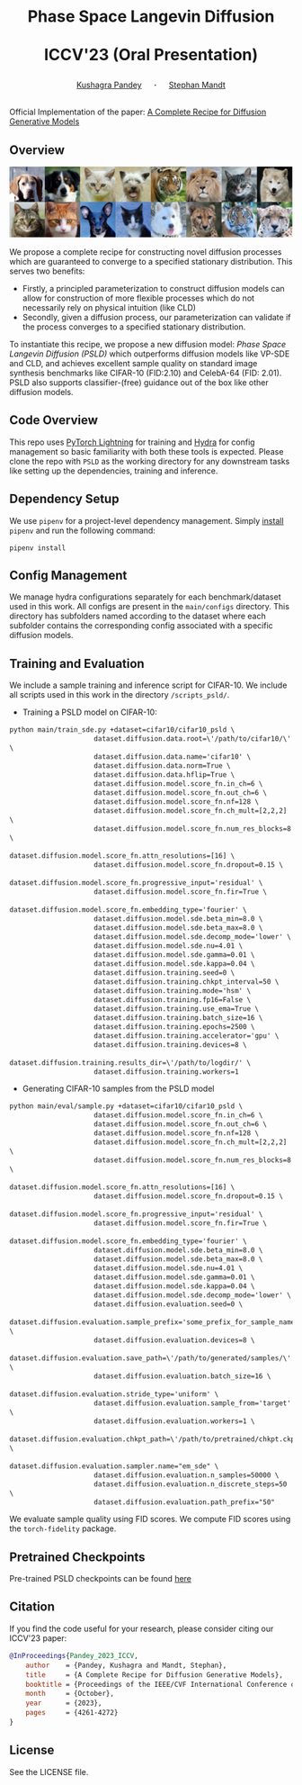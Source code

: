 # <p align="center">Phase Space Langevin Diffusion <br><br> ICCV'23 (Oral Presentation)</p>

<div align="center">
  <a href="https://kpandey008.github.io/" target="_blank">Kushagra&nbsp;Pandey</a> &emsp; <b>&middot;</b> &emsp;
  <a href="http://latentspace.cc/" target="_blank">Stephan&nbsp;Mandt</a> 
</div>
<br>

Official Implementation of the paper: <a href='https://openaccess.thecvf.com/content/ICCV2023/papers/Pandey_A_Complete_Recipe_for_Diffusion_Generative_Models_ICCV_2023_paper.pdf'>A Complete Recipe for Diffusion Generative Models </a>

## Overview
<center>
<img src='./assets/main.png'>
</center>

We propose a complete recipe for constructing novel diffusion processes which are guaranteed to converge to a specified stationary distribution. This serves two benefits: 
<ul>
<li>Firstly, a principled parameterization to construct diffusion models can allow for construction of more flexible processes which do not necessarily rely on physical intuition (like CLD)</li>
<li>Secondly, given a diffusion process, our parameterization can validate if the process converges to a specified stationary distribution.</li>
</ul>

To instantiate this recipe, we propose a new diffusion model: <i>Phase Space Langevin Diffusion (PSLD)</i> which outperforms diffusion models like VP-SDE and CLD, and achieves excellent sample quality on standard image synthesis benchmarks like CIFAR-10 (FID:2.10) and CelebA-64 (FID: 2.01). PSLD also supports classifier-(free) guidance out of the box like other diffusion models.

## Code Overview

This repo uses [PyTorch Lightning](https://www.pytorchlightning.ai/) for training and [Hydra](https://hydra.cc/docs/intro/) for config management so basic familiarity with both these tools is expected. Please clone the repo with `PSLD` as the working directory for any downstream tasks like setting up the dependencies, training and inference.

## Dependency Setup

We use `pipenv` for a project-level dependency management. Simply [install](https://pipenv.pypa.io/en/latest/#install-pipenv-today) `pipenv` and run the following command:

```
pipenv install
```

## Config Management
We  manage hydra configurations separately for each benchmark/dataset used in this work. All configs are present in the `main/configs` directory. This directory has subfolders named according to the dataset where each subfolder contains the corresponding config associated with a specific diffusion models.

<!-- ## Training
Please refer to the scripts provided in the table corresponding to some training tasks possible using the code.

|          **Task**          	|      **Reference**      	|
|:--------------------------:	|:-----------------------:	|
|  Training First stage VAE  	|  `scripts/train_ae.sh`  	|
| Training Second stage DDPM 	| `scripts/train_ddpm.sh` 	|

## Inference

Please refer to the scripts provided in the table corresponding to some inference tasks possible using the code.

|                          **Task**                         	|         **Reference**         	|
|:---------------------------------------------------------:	|:-----------------------------:	|
|            Sample/Reconstruct from Baseline VAE           	|      `scripts/test_ae.sh`     	|
|                   Sample from DiffuseVAE                  	|     `scripts/test_ddpm.sh`    	|
|          Generate reconstructions from DiffuseVAE         	| `scripts/test_recons_ddpm.sh` 	|
| Interpolate in the VAE/DDPM latent space using DiffuseVAE 	|    `scripts/interpolate.sh`   	|

For computing the evaluation metrics (FID, IS etc.), we use the [torch-fidelity](https://github.com/toshas/torch-fidelity) package. See `scripts/fid.sh` for some sample usage examples.
 -->

## Training and Evaluation

We include a sample training and inference script for CIFAR-10. We include all scripts used in this work in the directory `/scripts_psld/`.

- Training a PSLD model on CIFAR-10:

```shell script
python main/train_sde.py +dataset=cifar10/cifar10_psld \
                     dataset.diffusion.data.root=\'/path/to/cifar10/\' \
                     dataset.diffusion.data.name='cifar10' \
                     dataset.diffusion.data.norm=True \
                     dataset.diffusion.data.hflip=True \
                     dataset.diffusion.model.score_fn.in_ch=6 \
                     dataset.diffusion.model.score_fn.out_ch=6 \
                     dataset.diffusion.model.score_fn.nf=128 \
                     dataset.diffusion.model.score_fn.ch_mult=[2,2,2] \
                     dataset.diffusion.model.score_fn.num_res_blocks=8 \
                     dataset.diffusion.model.score_fn.attn_resolutions=[16] \
                     dataset.diffusion.model.score_fn.dropout=0.15 \
                     dataset.diffusion.model.score_fn.progressive_input='residual' \
                     dataset.diffusion.model.score_fn.fir=True \
                     dataset.diffusion.model.score_fn.embedding_type='fourier' \
                     dataset.diffusion.model.sde.beta_min=8.0 \
                     dataset.diffusion.model.sde.beta_max=8.0 \
                     dataset.diffusion.model.sde.decomp_mode='lower' \
                     dataset.diffusion.model.sde.nu=4.01 \
                     dataset.diffusion.model.sde.gamma=0.01 \
                     dataset.diffusion.model.sde.kappa=0.04 \
                     dataset.diffusion.training.seed=0 \
                     dataset.diffusion.training.chkpt_interval=50 \
                     dataset.diffusion.training.mode='hsm' \
                     dataset.diffusion.training.fp16=False \
                     dataset.diffusion.training.use_ema=True \
                     dataset.diffusion.training.batch_size=16 \
                     dataset.diffusion.training.epochs=2500 \
                     dataset.diffusion.training.accelerator='gpu' \
                     dataset.diffusion.training.devices=8 \
                     dataset.diffusion.training.results_dir=\'/path/to/logdir/' \
                     dataset.diffusion.training.workers=1
```

- Generating CIFAR-10 samples from the PSLD model

```shell script
python main/eval/sample.py +dataset=cifar10/cifar10_psld \
                     dataset.diffusion.model.score_fn.in_ch=6 \
                     dataset.diffusion.model.score_fn.out_ch=6 \
                     dataset.diffusion.model.score_fn.nf=128 \
                     dataset.diffusion.model.score_fn.ch_mult=[2,2,2] \
                     dataset.diffusion.model.score_fn.num_res_blocks=8 \
                     dataset.diffusion.model.score_fn.attn_resolutions=[16] \
                     dataset.diffusion.model.score_fn.dropout=0.15 \
                     dataset.diffusion.model.score_fn.progressive_input='residual' \
                     dataset.diffusion.model.score_fn.fir=True \
                     dataset.diffusion.model.score_fn.embedding_type='fourier' \
                     dataset.diffusion.model.sde.beta_min=8.0 \
                     dataset.diffusion.model.sde.beta_max=8.0 \
                     dataset.diffusion.model.sde.nu=4.01 \
                     dataset.diffusion.model.sde.gamma=0.01 \
                     dataset.diffusion.model.sde.kappa=0.04 \
                     dataset.diffusion.model.sde.decomp_mode='lower' \
                     dataset.diffusion.evaluation.seed=0 \
                     dataset.diffusion.evaluation.sample_prefix='some_prefix_for_sample_names' \
                     dataset.diffusion.evaluation.devices=8 \
                     dataset.diffusion.evaluation.save_path=\'/path/to/generated/samples/\' \
                     dataset.diffusion.evaluation.batch_size=16 \
                     dataset.diffusion.evaluation.stride_type='uniform' \
                     dataset.diffusion.evaluation.sample_from='target' \
                     dataset.diffusion.evaluation.workers=1 \
                     dataset.diffusion.evaluation.chkpt_path=\'/path/to/pretrained/chkpt.ckpt\' \
                     dataset.diffusion.evaluation.sampler.name="em_sde" \
                     dataset.diffusion.evaluation.n_samples=50000 \
                     dataset.diffusion.evaluation.n_discrete_steps=50 \
                     dataset.diffusion.evaluation.path_prefix="50"
```
We evaluate sample quality using FID scores. We compute FID scores using the `torch-fidelity` package. 

## Pretrained Checkpoints
Pre-trained PSLD checkpoints can be found [here](https://personalmicrosoftsoftware-my.sharepoint.com/:f:/g/personal/pandeyk1_personalmicrosoftsoftware_uci_edu/EhehC1yAF1pKv1Vp2rZpMTsBG9v1dyjmvmGzkJSWkjPsfQ?e=fSTVao)

## Citation
If you find the code useful for your research, please consider citing our ICCV'23 paper:

```bib
@InProceedings{Pandey_2023_ICCV,
    author    = {Pandey, Kushagra and Mandt, Stephan},
    title     = {A Complete Recipe for Diffusion Generative Models},
    booktitle = {Proceedings of the IEEE/CVF International Conference on Computer Vision (ICCV)},
    month     = {October},
    year      = {2023},
    pages     = {4261-4272}
}
```

## License
See the LICENSE file.
